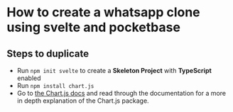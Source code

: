 # How to create a whatsapp clone using svelte and pocketbase

## Steps to duplicate

- Run `npm init svelte` to create a **Skeleton Project** with **TypeScript** enabled
- Run `npm install chart.js`
- Go to [the Chart.js docs](https://www.chartjs.org/docs/latest/getting-started/) and read through the documentation for a more in depth explanation of the Chart.js package.

